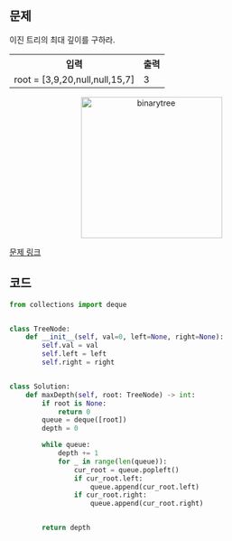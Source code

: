 ## 문제

이진 트리의 최대 깊이를 구하라.

 <table>
	<th>입력</th>
	<th>출력</th>
	<tr><!-- 첫번째 줄 시작 -->
	    <td>root = [3,9,20,null,null,15,7]</td>
	    <td>3</td>
	</tr><!-- 첫번째 줄 끝 -->
    </table>

<p align="center">
<img width="250" src="https://assets.leetcode.com/uploads/2020/11/26/tmp-tree.jpg" alt="binarytree">
</p>

<a href="https://leetcode.com/problems/maximum-depth-of-binary-tree/" target="_blank">문제 링크</a>

## 코드

```python
from collections import deque


class TreeNode:
    def __init__(self, val=0, left=None, right=None):
        self.val = val
        self.left = left
        self.right = right


class Solution:
    def maxDepth(self, root: TreeNode) -> int:
        if root is None:
            return 0
        queue = deque([root])
        depth = 0

        while queue:
            depth += 1
            for _ in range(len(queue)):
                cur_root = queue.popleft()
                if cur_root.left:
                    queue.append(cur_root.left)
                if cur_root.right:
                    queue.append(cur_root.right)


        return depth
```